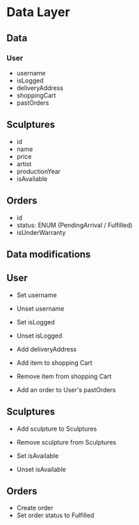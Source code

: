 # Data Layer

## Data

### User

- username
- isLogged
- deliveryAddress
- shoppingCart
- pastOrders

## Sculptures

- id
- name
- price
- artist
- productionYear
- isAvailable

## Orders

- id
- status: ENUM (PendingArrival / Fulfilled)
- isUnderWarranty

## Data modifications

## User

- Set username
- Unset username
- Set isLogged
- Unset isLogged

- Add deliveryAddress
- Add item to shopping Cart
- Remove item from shopping Cart
- Add an order to User's pastOrders

## Sculptures

- Add sculpture to Sculptures
- Remove sculpture from Sculptures

- Set isAvailable
- Unset isAvailable

## Orders

- Create order
- Set order status to Fulfilled
